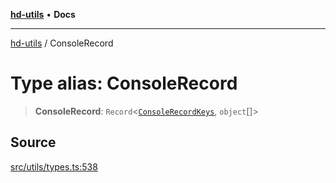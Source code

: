 [**hd-utils**](../README.md) • **Docs**

***

[hd-utils](../globals.md) / ConsoleRecord

# Type alias: ConsoleRecord

> **ConsoleRecord**: `Record`\<[`ConsoleRecordKeys`](ConsoleRecordKeys.md), `object`[]\>

## Source

[src/utils/types.ts:538](https://github.com/AhmadHddad/h-utils/blob/f7bb9ae71f981ffef49079271b9540862594b7e6/src/utils/types.ts#L538)
